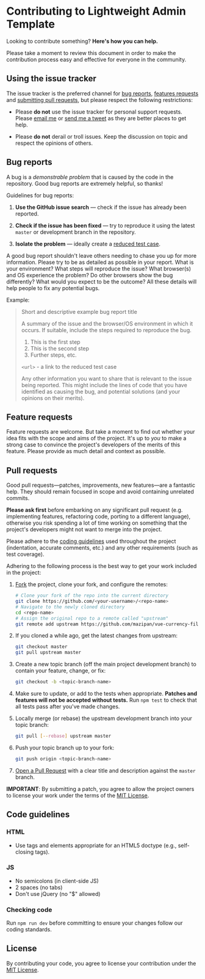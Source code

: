 # Contributing to  Lightweight Admin Template
 
Looking to contribute something? **Here's how you can help.**
 
Please take a moment to review this document in order to make the contribution process easy and effective for everyone in the community.
 
## Using the issue tracker
 
The issue tracker is the preferred channel for [bug reports](#bug-reports), [features requests](#feature-requests) and [submitting pull requests](#pull-requests), but please respect the following
restrictions:
 
* Please **do not** use the issue tracker for personal support requests.  Please [email me](mailto:mazipanneh@gmail.com) or [send me a tweet](https://twitter.com/Maz_Ipan) as they are better places to get help.
 
* Please **do not** derail or troll issues. Keep the discussion on topic and respect the opinions of others.
 
## Bug reports
 
A bug is a _demonstrable problem_ that is caused by the code in the repository. Good bug reports are extremely helpful, so thanks!
 
Guidelines for bug reports:
 
1. **Use the GitHub issue search** &mdash; check if the issue has already been reported.
 
2. **Check if the issue has been fixed** &mdash; try to reproduce it using the latest `master` or development branch in the repository.
 
3. **Isolate the problem** &mdash; ideally create a [reduced test case](https://css-tricks.com/reduced-test-cases/).
 
 
A good bug report shouldn't leave others needing to chase you up for more information. Please try to be as detailed as possible in your report. What is your environment? What steps will reproduce the issue? What browser(s) and OS experience the problem? Do other browsers show the bug differently? What would you expect to be the outcome? All these details will help people to fix any potential bugs.
 
Example:
 
> Short and descriptive example bug report title
>
> A summary of the issue and the browser/OS environment in which it occurs. If
> suitable, include the steps required to reproduce the bug.
>
> 1. This is the first step
> 2. This is the second step
> 3. Further steps, etc.
>
> `<url>` - a link to the reduced test case
>
> Any other information you want to share that is relevant to the issue being
> reported. This might include the lines of code that you have identified as
> causing the bug, and potential solutions (and your opinions on their
> merits).
 
 
## Feature requests
 
Feature requests are welcome. But take a moment to find out whether your idea fits with the scope and aims of the project. It's up to *you* to make a strong case to convince the project's developers of the merits of this feature. Please provide as much detail and context as possible.
 
 
## Pull requests
 
Good pull requests—patches, improvements, new features—are a fantastic help. They should remain focused in scope and avoid containing unrelated commits.
 
**Please ask first** before embarking on any significant pull request (e.g. implementing features, refactoring code, porting to a different language), otherwise you risk spending a lot of time working on something that the project's developers might not want to merge into the project.
 
Please adhere to the [coding guidelines](#code-guidelines) used throughout the project (indentation, accurate comments, etc.) and any other requirements (such as test coverage).
 
Adhering to the following process is the best way to get your work included in the project:
 
1. [Fork](https://help.github.com/fork-a-repo/) the project, clone your fork,
   and configure the remotes:
 
   ```bash
   # Clone your fork of the repo into the current directory
   git clone https://github.com/<your-username>/<repo-name>
   # Navigate to the newly cloned directory
   cd <repo-name>
   # Assign the original repo to a remote called "upstream"
   git remote add upstream https://github.com/mazipan/vue-currency-filter
   ```
 
2. If you cloned a while ago, get the latest changes from upstream:
 
   ```bash
   git checkout master
   git pull upstream master
   ```
 
3. Create a new topic branch (off the main project development branch) to
   contain your feature, change, or fix:
 
   ```bash
   git checkout -b <topic-branch-name>
   ```
 
4. Make sure to update, or add to the tests when appropriate. **Patches and
   features will not be accepted without tests.** Run `npm test` to check that
   all tests pass after you've made changes. 
 
5. Locally merge (or rebase) the upstream development branch into your topic branch:
 
   ```bash
   git pull [--rebase] upstream master
   ```
 
6. Push your topic branch up to your fork:
 
   ```bash
   git push origin <topic-branch-name>
   ```
 
7. [Open a Pull Request](https://help.github.com/articles/using-pull-requests/)
    with a clear title and description against the `master` branch.
 
**IMPORTANT**: By submitting a patch, you agree to allow the project owners to
license your work under the terms of the [MIT License](LICENSE).
 
 
## Code guidelines
 
### HTML
 
- Use tags and elements appropriate for an HTML5 doctype (e.g., self-closing tags).
 
### JS
 
- No semicolons (in client-side JS)
- 2 spaces (no tabs)
- Don't use jQuery (no "$" allowed)
 
### Checking code
 
Run `npm run dev` before committing to ensure your changes follow our coding standards.
 
 
## License
 
By contributing your code, you agree to license your contribution under the [MIT License](LICENSE).
